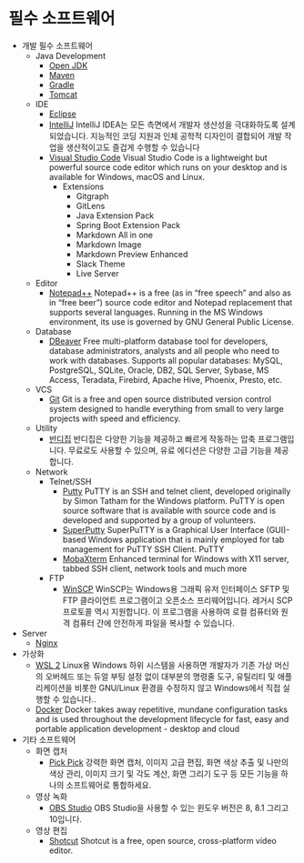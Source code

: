 # 필수 소프트웨어

* 개발 필수 소프트웨어
  * Java Development
    * [Open JDK](https://openjdk.java.net)
    * [Maven](https://maven.apache.org)
    * [Gradle](https://gradle.org)
    * [Tomcat](http://tomcat.apache.org)
  * IDE
    * [Eclipse](https://www.eclipse.org/downloads/)
    * [IntelliJ](https://www.jetbrains.com/ko-kr/idea/) IntelliJ IDEA는 모든 측면에서 개발자 생산성을 극대화하도록 설계되었습니다. 지능적인 코딩 지원과 인체 공학적 디자인이 결합되어 개발 작업을 생산적이고도 즐겁게 수행할 수 있습니다
    * [Visual Studio Code](https://code.visualstudio.com) Visual Studio Code is a lightweight but powerful source code editor which runs on your desktop and is available for Windows, macOS and Linux.
      * Extensions
        * Gitgraph
        * GitLens
        * Java Extension Pack
        * Spring Boot Extension Pack
        * Markdown All in one
        * Markdown Image
        * Markdown Preview Enhanced
        * Slack Theme
        * Live Server
  * Editor
    * [Notepad++](https://notepad-plus-plus.org/downloads/) Notepad++ is a free (as in “free speech” and also as in “free beer”) source code editor and Notepad replacement that supports several languages. Running in the MS Windows environment, its use is governed by GNU General Public License.
  * Database
    * [DBeaver](https://dbeaver.io/download/) Free multi-platform database tool for developers, database administrators, analysts and all people who need to work with databases. Supports all popular databases: MySQL, PostgreSQL, SQLite, Oracle, DB2, SQL Server, Sybase, MS Access, Teradata, Firebird, Apache Hive, Phoenix, Presto, etc.
  * VCS
    * [Git](https://git-scm.com) Git is a free and open source distributed version control system designed to handle everything from small to very large projects with speed and efficiency.
  * Utility
    * [반디집](https://kr.bandisoft.com/bandizip/) 반디집은 다양한 기능을 제공하고 빠르게 작동하는 압축 프로그램입니다. 무료로도 사용할 수 있으며, 유료 에디션은 다양한 고급 기능을 제공합니다.
  * Network
    * Telnet/SSH
      * [Putty](https://www.putty.org) PuTTY is an SSH and telnet client, developed originally by Simon Tatham for the Windows platform. PuTTY is open source software that is available with source code and is developed and supported by a group of volunteers.
      * [SuperPutty](https://www.puttygen.com/superputty) SuperPuTTY is a Graphical User Interface (GUI)-based Windows application that is mainly employed for tab management for PuTTY SSH Client. PuTTY
      * [MobaXterm](https://mobaxterm.mobatek.net) Enhanced terminal for Windows with X11 server, tabbed SSH client, network tools and much more
    * FTP
      * [WinSCP](https://winscp.net/eng/download.php) WinSCP는 Windows용 그래픽 유저 인터페이스 SFTP 및 FTP 클라이언트 프로그램이고 오픈소스 프리웨어입니다. 레거시 SCP 프로토콜 역시 지원합니다. 이 프로그램을 사용하여 로컬 컴퓨터와 원격 컴퓨터 간에 안전하게 파일을 복사할 수 있습니다.
* Server
  * [Nginx](https://www.nginx.com)
* 가상화
  * [WSL 2](https://docs.microsoft.com/ko-kr/windows/wsl/install-win10) Linux용 Windows 하위 시스템을 사용하면 개발자가 기존 가상 머신의 오버헤드 또는 듀얼 부팅 설정 없이 대부분의 명령줄 도구, 유틸리티 및 애플리케이션을 비롯한 GNU/Linux 환경을 수정하지 않고 Windows에서 직접 실행할 수 있습니다..
  * [Docker](https://www.docker.com) Docker takes away repetitive, mundane configuration tasks and is used throughout the development lifecycle for fast, easy and portable application development - desktop and cloud
* 기타 소프트웨어
  * 화면 캡처
    * [Pick Pick](https://picpick.app/ko/) 강력한 화면 캡처, 이미지 고급 편집, 화면 색상 추출 및 나만의 색상 관리, 이미지 크기 및 각도 계산, 화면 그리기 도구 등 모든 기능을 하나의 소프트웨어로 통합하세요.
  * 영상 녹화
    * [OBS Studio](https://obsproject.com/ko/download) OBS Studio을 사용할 수 있는 윈도우 버전은 8, 8.1 그리고 10입니다.
  * 영상 편집
    * [Shotcut](https://shotcut.org) Shotcut is a free, open source, cross-platform video editor.
